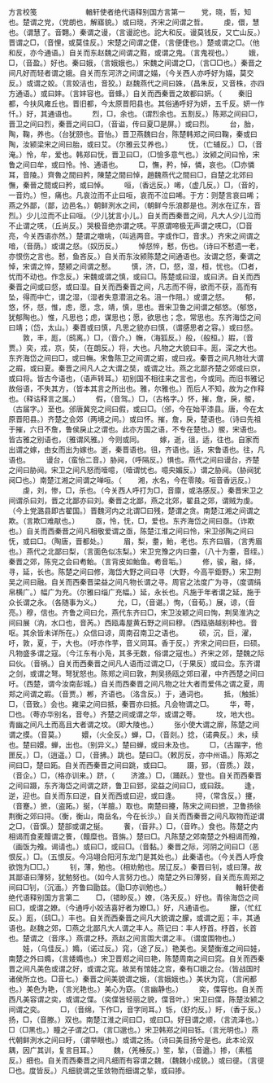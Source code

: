 <!-- { "loadSidebar": true } -->
方言校笺
　　
　　
　　輶轩使者绝代语释别国方言第一
　　党，晓，哲，知也。楚谓之党，（党朗也，解寤貌。）或曰晓，齐宋之间谓之哲。
　　虔，儇，慧也。（谓慧了。音翾。）秦谓之谩，（言谩詑也。詑大和反。谩莫钱反，又亡山反。）晋谓之□，（音悝，或莫佳反。）宋楚之间谓之倢，（言便倢也。）楚或谓之□。（他和反，亦今通语。）自关而东赵魏之间谓之黠，或谓之鬼。（言鬼视也。）
　　娥，□，（音盈。）好也。秦曰娥，（言娥娥也。）宋魏之间谓之□，（言□□也。）秦晋之间凡好而轻者谓之娥。自关而东河济之间谓之媌，（今关西人亦呼好为媌，莫交反。）或谓之姣。（言姣洁也，音狡。）赵魏燕代之间曰姝，（昌朱反，又音株，亦四方通语。）或曰妦。（言妦容也。音蜂。）自关而西秦晋之故都曰妍。（
　　秦旧都，今扶风雍丘也。晋旧都，今太原晋阳县也。其俗通呼好为妍，五千反。妍一作忏。）好，其通语也。
　　烈，□，余也。（谓烈余也。五割反。）陈郑之间曰□，晋卫之间曰烈，秦晋之间曰□，（音谥，传曰夏□是屏。）或曰烈。
　　台，胎，陶，鞠，养也。（台犹颐也。音怡。）晋卫燕魏曰台，陈楚韩郑之间曰鞠，秦或曰陶，汝颍梁宋之间曰胎，或曰艾。（尔雅云艾养也。）
　　怃，（亡辅反。）□，（音淹。）怜，牟，爱也。韩郑曰怃，晋卫曰□，（□憸多意气也。）汝颍之间曰怜，宋鲁之间曰牟，或曰怜。怜、通语也。
　　□，憮，矜，悼，憐，哀也。（□亦憐耳，音陵。）齊魯之間曰矜，陳楚之間曰悼，趙魏燕代之間曰□，自楚之北郊曰憮，秦晉之間或曰矜，或曰悼。
　　咺，（香远反。）唏，（虚几反。）□，（音的，一音灼。）怛，痛也。凡哀泣而不止曰咺，哀而不泣曰唏。于方：则楚言哀曰唏；燕之外鄙，（鄙，边邑名。）朝鲜洌水之间，（朝鲜今乐浪郡是也。洌水在辽东，音烈。）少儿泣而不止曰咺。（少儿犹言小儿。）自关而西秦晋之间，凡大人少儿泣而不止谓之唴，（丘尚反。）哭极音绝亦谓之唴。平原谓啼极无声谓之唴□，（□音亮，今关西语亦然。）楚谓之噭咷，（叫逃两音。字或作□，音求。）齐宋之间谓之喑，（音荫。）或谓之惄。（奴历反。）
　　悼惄悴，慭，伤也。（诗曰不慭遗一老，亦恨伤之言也。慭，鱼吝反。）自关而东汝颍陈楚之间通语也。汝谓之惄，秦谓之悼，宋谓之悴，楚颍之间谓之慭。
　　慎，济，□，惄，湿，桓，忧也。（□者，忧而不动也。作念反。）宋魏或谓之慎，或曰□。陈楚或曰湿，或曰济。自关而西秦晋之间或曰惄，或曰湿。自关而西秦晋之间，凡志而不得，欲而不获，高而有坠，得而中亡，谓之湿，（湿者失意潜沮之名。沮一作阻。）或谓之惄。
　　郁，悠，怀，惄，惟，虑，愿，念，靖，慎，思也。晋宋卫鲁之间谓之郁悠。（郁悠，犹郁陶也。）惟，凡思也；虑，谋思也；愿，欲思也；念，常思也。东齐海岱之间曰靖；（岱，太山。）秦晋或曰慎，凡思之貌亦曰慎，（谓感思者之容。）或曰惄。
　　敦，丰，厖，（鸱离。）□，（音介。）幠，（海狐反。）般，（般桓。）嘏，（音贾。）奕，戎，京，奘，（在朗反。）将，大也。凡物之大貌曰丰。厖，深之大也。东齐海岱之间曰□，或曰幠。宋鲁陈卫之间谓之嘏，或曰戎。秦晋之间凡物壮大谓之嘏，或曰夏。秦晋之间凡人之大谓之奘，或谓之壮。燕之北鄙齐楚之郊或曰京，或曰将。皆古今语也，（语声转耳。）初别国不相往来之言也，今或同。而旧书雅记故俗语，不失其方，（皆本其言之所出也。雅，尔雅也。）而后人不知，故为之作释也。（释诂释言之属。）
　　假，（音驾。）□，（古格字。）怀，摧，詹，戾，艐，（古届字。）至也。邠唐冀兖之间曰假，或曰□。（邠，今在始平漆县。唐，今在太原晋阳县。）齐楚之会郊（两境之间。）或曰怀。摧，詹，戾，楚语也。（诗曰先祖于摧，六日不詹，鲁侯戾止之谓也。此亦方国之语，不专在楚也。）艐，宋语也。皆古雅之别语也，（雅谓风雅。）今则或同。
　　嫁，逝，徂，适，往也。自家而出谓之嫁，由女而出为嫁也。逝，秦晋语也。徂，齐语也。适，宋鲁语也。往，凡语也。
　　谩台，（蛮怡二音。）胁阋，（呼隔反。）惧也。燕代之间曰谩台，齐楚之间曰胁阋。宋卫之间凡怒而噎噫，（噎谓忧也。噫央媚反。）谓之胁阋。（胁阋犹阋□也。）南楚江湘之间谓之啴咺。（
　　湘，水名，今在零陵。咺音香远反。）
　　虔，刘，惨，□，杀也。（今关西人呼打为□，音廪，或洛感反。）秦晋宋卫之间谓杀曰刘，晋之北鄙亦曰刘。秦晋之北鄙，燕之北郊，翟县之郊，谓贼为虔。（今上党潞县即古翟国。）晋魏河内之北谓□曰残，楚谓之贪。南楚江湘之间谓之欺。（言欺□难猒也。）
　　亟，怜，怃，□，爱也。东齐海岱之间曰亟。（诈欺也。）自关而西秦晋之间凡相敬爱谓之亟，陈楚江淮之间曰怜，宋卫邠陶之间曰怃，或曰□。（陶唐，晋都处。）
　　眉，梨，耋，鲐，老也。东齐曰眉，（言秀眉也。）燕代之北鄙曰梨，（言面色似冻梨。）宋卫兖豫之内曰耋，（八十为耋，音绖。）秦晋之郊，陈兖之会曰耇鲐。（言背皮如鲐鱼。耇音垢。）
　　修，骏，融，绎，寻，延，长也。陈楚之间曰修，海岱大野之间曰寻（大野，今高平鉅野。）宋卫荆吴之间曰融。自关而西秦晋梁益之间凡物长谓之寻。周官之法度广为寻，（度谓绢帛横广。）幅广为充。（尔雅曰缁广充幅。）延，永长也。凡施于年者谓之延，施于众长谓之永。（各随事为义。）
　　允，□，（音谌。）恂，（音荀。）展，谅，（音亮。）穆，信也。齐鲁之间曰允，燕代东齐曰□，宋卫汝颖之间曰恂，荆吴淮汭之间曰展（汭，水口也，音芮。）西瓯毒屋黄石野之间曰穆。（西瓯骆越别种也。音呕。其余皆未详所在。）众信曰谅，周南召南卫之语也。
　　硕，沉，巨，濯，吁，敦，夏，于，大也。（吁亦作芋，音义同耳。香于反。）齐宋之间曰巨，曰硕。凡物盛多谓之寇。（今江东有小凫，其多无数，俗谓之寇也。）齐宋之郊，楚魏之际曰伙。（音祸。）自关而西秦晋之间凡人语而过谓之□，（于果反）或曰佥。东齐谓之剑，或谓之弩。弩犹怒也。陈郑之间曰敦，荆吴扬瓯之郊曰濯，中齐西楚之间曰吁。（西楚，谓今汝南彭城。）自关而西秦晋之间凡物之壮大者而爱伟之谓之夏，周郑之间谓之嘏。（音贾。）郴，齐语也。（洛含反。）于，通词也。
　　抵，（触抵）□，（音致。）会也。雍梁之间曰抵，秦晋亦曰抵。凡会物谓之□。
　　华，荂，□也。（荂亦华别名，音夸。）齐楚之间或谓之华，或谓之荂。
　　坟，地大也。青幽之间凡土而高且大者谓之坟。（即大陵也。）
　　张小使大谓之廓，陈楚之间谓之摸。（音莫。）
　　嬛，（火全反。）蝉，□，（音剡。）捻，（诺典反。）未，续也。楚曰嬛。蝉，出也。（别异义。）楚曰蝉，或曰未及也。
　　□，（古蹋字，他匣反。）□，（逍遥。）□，（音拂。）跳也。楚曰□。（敕厉反，亦中州语。）陈郑之间曰□，楚曰跖。自关而西秦晋之间曰跳，或曰□。
　　蹑，郅，（音质。）跂，（音企。）□，（格亦训来。）跻，（
　　济渡。）□，（踊跃。）登也。自关而西秦晋之间曰蹑，东齐海岱之间谓之跻，鲁卫曰郅，梁益之间曰□，或曰跂。
　　逢，逆，迎也。自关而东曰逆，自关而西或曰迎，或曰逢。
　　挦，（常含反。）攓，（音蹇。）摭，（盗跖。）挻，（羊膻。）取也。南楚曰攓，陈宋之间曰摭，卫鲁扬徐荆衡之郊曰挦。（衡，衡山，南岳名，今在长沙。）自关而西秦晋之间凡取物而逆谓之□，（音馔。）楚部或谓之挻。
　　餥，（音非。）□，（音昨。）食也。陈楚之内相谒而食麦饘谓之餥，（饘糜也。音旃。）楚曰□。凡陈楚之郊南楚之外相谒而飧，（画饭为飧。谒请也。）或曰□，或曰□。（音黏。）秦晋之际，河阴之间曰□（恶恨反。）□。（五恨反。今冯翊合阳河东龙门是其处也。）此秦语也。（今关西人呼食欲饱为□□。）
　　钊，薄，勉也。（相劝勉也。居辽反。）秦晋曰钊，或曰薄。故其鄙语曰薄努，犹勉努也。（如今人言努力也。）南楚之外曰薄努，自关而东周郑之间曰□钊，（沉湎。）齐鲁曰勖兹。（勖□亦训勉也。）
　　
　　
　　
　　輶轩使者绝代语释别国方言第二
　　□，（错眇反。）嫽，（洛夭反。）好也。青徐海岱之间曰□，或谓之嫽。（今通呼小姣洁喜好者为嫽□。）好，凡通语也。
　　朦，（忙红反。）厖，（鸱□。）丰也。自关而西秦晋之间凡大貌谓之朦，或谓之厖；丰，其通语也。赵魏之郊，□燕之北鄙凡大人谓之丰人。燕记曰：丰人杼首。杼首，长首也。楚谓之（音序。）燕谓之杼。燕赵之间言围大谓之丰。（谓度围物也。）
　　娃，（乌佳反。）嫷，（诺过反。）窕，（途了反。）艳美也。吴楚衡淮之间曰娃，南楚之外曰嫷，（言婑嫷也。）宋卫晋郑之间曰艳，陈楚周南之间曰窕。自关而西秦晋之间凡美色或谓之好，或谓之窕。故吴有馆娃之宫，秦有□娥之台。（皆战国时诸侯所立也。□音七。）秦晋之间美貌谓之娥，（言娥娥也。）美状为窕，（言闲都也。）美色为艳，（言光艳也。）美心为窈。（言幽静也。）
　　奕，偞容也。自关而西凡美容谓之奕，或谓之偞。（奕偞皆轻丽之貌，偞音叶。）宋卫曰偞，陈楚汝颍之间谓之奕。
　　□，（音绵，下作□，音字同耳。）铄，（舒灼反。）盱，（香于反。）扬，□，（音滕。）双也。南楚江淮之间曰□，或曰□。好目谓之顺，（言流泽也。）□（□黑也。）瞳之子谓之□。（言□邈也。）宋卫韩郑之间曰铄。（言光明也。）燕代朝鲜洌水之间曰盱，（谓举眼也。）或谓之扬。（诗曰美目扬兮是也。此本论双耦，因广其训，复言目耳。）
　　魏，（羌棰反。）笙，揫，（音遒。）掺，（素槛反。）细也。自关而西秦晋之间凡细而有容谓之魏，（魏魏小成貌。）或曰徥。（言徥□也。度皆反。）凡细貌谓之笙敛物而细谓之揫，或曰掺。

